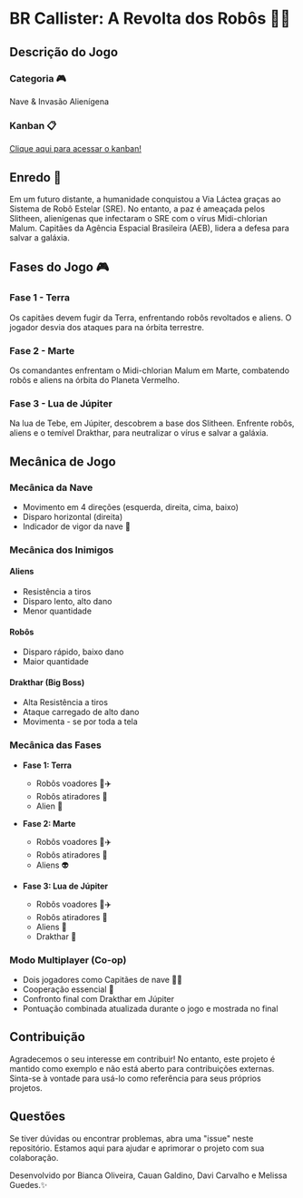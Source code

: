 # BR Callister: A Revolta dos Robôs 🚀🤖

## Descrição do Jogo

### Categoria 🎮
Nave & Invasão Alienígena

### Kanban 📋
[Clique aqui para acessar o kanban!](https://github.com/users/cauanlgaldino/projects/1/views/1)

## Enredo 🌌

Em um futuro distante, a humanidade conquistou a Via Láctea graças ao Sistema de Robô Estelar (SRE). No entanto, a paz é ameaçada pelos Slitheen, alienígenas que infectaram o SRE com o vírus Midi-chlorian Malum. Capitães da Agência Espacial Brasileira (AEB), lidera a defesa para salvar a galáxia.

## Fases do Jogo 🎮

### Fase 1 - Terra
Os capitães devem fugir da Terra, enfrentando robôs revoltados e aliens. O jogador desvia dos ataques para na órbita terrestre.

### Fase 2 - Marte
Os comandantes enfrentam o Midi-chlorian Malum em Marte, combatendo robôs e aliens na órbita do Planeta Vermelho.

### Fase 3 - Lua de Júpiter
Na lua de Tebe, em Júpiter, descobrem a base dos Slitheen. Enfrente robôs, aliens e o temível Drakthar, para neutralizar o vírus e salvar a galáxia.

## Mecânica de Jogo

### Mecânica da Nave
- Movimento em 4 direções (esquerda, direita, cima, baixo)
- Disparo horizontal (direita)
- Indicador de vigor da nave 💪

### Mecânica dos Inimigos

#### Aliens
- Resistência a tiros
- Disparo lento, alto dano
- Menor quantidade

#### Robôs
- Disparo rápido, baixo dano
- Maior quantidade

#### Drakthar (Big Boss)
- Alta Resistência a tiros
- Ataque carregado de alto dano
- Movimenta - se por toda a tela 

### Mecânica das Fases

- **Fase 1: Terra**
  - Robôs voadores 🤖✈️
  - Robôs atiradores 🔫
  - Alien 👾

- **Fase 2: Marte**
  - Robôs voadores 🤖✈️
  - Robôs atiradores 🔫
  - Aliens 👽

- **Fase 3: Lua de Júpiter**
  - Robôs voadores 🤖✈️
  - Robôs atiradores 🔫
  - Aliens 👾
  - Drakthar 🦑

### Modo Multiplayer (Co-op)
- Dois jogadores como Capitães de nave 🚀🚀
- Cooperação essencial 🤝
- Confronto final com Drakthar em Júpiter
- Pontuação combinada atualizada durante o jogo e mostrada no final

## Contribuição

Agradecemos o seu interesse em contribuir! No entanto, este projeto é mantido como exemplo e não está aberto para contribuições externas. Sinta-se à vontade para usá-lo como referência para seus próprios projetos.

## Questões

Se tiver dúvidas ou encontrar problemas, abra uma "issue" neste repositório. Estamos aqui para ajudar e aprimorar o projeto com sua colaboração.

Desenvolvido por Bianca Oliveira, Cauan Galdino, Davi Carvalho e Melissa Guedes.✨

